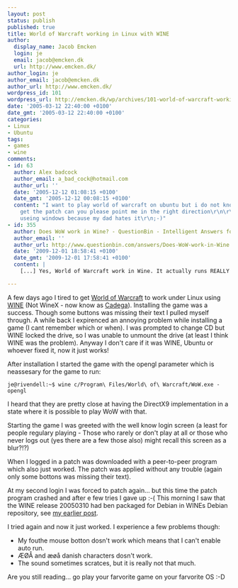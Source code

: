 ```yaml
---
layout: post
status: publish
published: true
title: World of Warcraft working in Linux with WINE
author:
  display_name: Jacob Emcken
  login: je
  email: jacob@emcken.dk
  url: http://www.emcken.dk/
author_login: je
author_email: jacob@emcken.dk
author_url: http://www.emcken.dk/
wordpress_id: 101
wordpress_url: http://emcken.dk/wp/archives/101-world-of-warcraft-working-in-linux-with-wine.html
date: '2005-03-12 22:40:00 +0100'
date_gmt: '2005-03-12 22:40:00 +0100'
categories:
- Linux
- Ubuntu
tags:
- games
- wine
comments:
- id: 63
  author: Alex badcock
  author_email: a_bad_cock@hotmail.com
  author_url: ''
  date: '2005-12-12 01:08:15 +0100'
  date_gmt: '2005-12-12 00:08:15 +0100'
  content: "I want to play world of warcraft on ubuntu but i do not know where to
    get the patch can you please point me in the right direction\r\n\r\n\r\ni'm not
    useing windows because my dad hates it\r\n;-)"
- id: 355
  author: Does WoW work in Wine? - QuestionBin - Intelligent Answers for Smart Questions::Answer
  author_email: ''
  author_url: http://www.questionbin.com/answers/Does-WoW-work-in-Wine.html
  date: '2009-12-01 18:58:41 +0100'
  date_gmt: '2009-12-01 17:58:41 +0100'
  content: |
    [...] Yes, World of Warcraft work in Wine. It actually runs REALLY well (considering). All you need to do is install wine and install from your WoW DVD/CDs the normal way (wine setup.exe).   I found some articles about it: http://ubuntu-tutorials.com/2006/12/19/how-to-install-play-world-of-warcraft-ubuntu-510-6061-610/ http://info.rsow.com/ubuntu-wine-and-world-of-warcraft/ http://www.blog.highub.com/linux/world-of-warcraft-configuration-configwtf-on-ubuntu/ http://emcken.dk/weblog/archives/101-world-of-warcraft-working-in-linux-with-wine.html [...]

---
```

A few days ago I tired to get [World of Warcraft][] to work under Linux using [WINE][] (Not WineX - now know as [Cadega][]). Installing the game was a success. Though some buttons was missing their text I pulled myself through. A while back I expirenced an annoying problem while installing a game (I cant remember which or when). I was prompted to change CD but WINE locked the drive, so I was unable to unmount the drive (at least I think WINE was the problem). Anyway I don't care if it was WINE, Ubuntu or whoever fixed it, now it just works!

After installation I started the game with the opengl parameter which is neassesary for the game to run:

    je@rivendell:~$ wine c/Program\ Files/World\ of\ Warcraft/WoW.exe -opengl

I heard that they are pretty close at having the DirectX9 implementation in a state where it is possible to play WoW with that.

Starting the game I was greeted with the well know login screen (a least for people regulary playing - Those who rarely or don't play at all or those who never logs out (yes there are a few those also) might recall this screen as a blur?!?)

When I logged in a patch was downloaded with a peer-to-peer program which also just worked. The patch was applied without any trouble (again only some bottons was missing their text).

At my second login I was forced to patch again... but this time the patch program crashed and after e few tries I gave up :-( This morning I saw that the WINE release 20050310 had ben packaged for Debian in WINEs Debian repository, see [my earlier post][1].

I tried again and now it just worked. I experience a few problems though:

*   My fouthe mouse botton dosn't work which means that I can't enable auto run.
*   &AElig;&Oslash;&Aring; and &aelig;&oslash;&aring; danish characters dosn't work.
*   The sound sometimes scratces, but it is really not that much.

Are you still reading... go play your farvorite game on your farvorite OS :-D

[1]: 2005-02-10-wine-repository-for-debian-ubuntu.md
[World of Warcraft]: http://www.worldofwarcraft.com/
[WINE]: http://www.winehq.org/
[Cadega]: http://www.transgaming.com/

